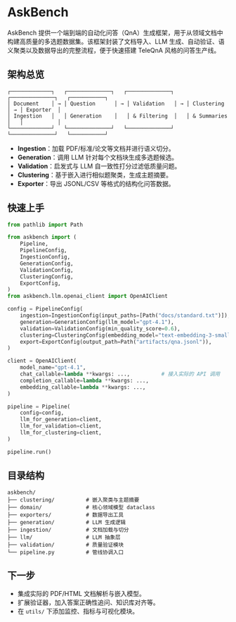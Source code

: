 # AskBench

AskBench 提供一个端到端的自动化问答（QnA）生成框架，用于从领域文档中构建高质量的多选题数据集。该框架封装了文档导入、LLM 生成、自动验证、语义聚类以及数据导出的完整流程，便于快速搭建 TeleQnA 风格的问答生产线。

## 架构总览

```
┌─────────────┐   ┌──────────────┐   ┌──────────────┐   ┌──────────────┐   ┌───────────┐
│ Document    │ → │ Question      │ → │ Validation   │ → │ Clustering    │ → │ Exporter  │
│ Ingestion   │   │ Generation    │   │ & Filtering  │   │ & Summaries   │   │           │
└─────────────┘   └──────────────┘   └──────────────┘   └──────────────┘   └───────────┘
```

- **Ingestion**：加载 PDF/标准/论文等文档并进行语义切分。
- **Generation**：调用 LLM 针对每个文档块生成多选题候选。
- **Validation**：启发式与 LLM 自一致性打分过滤低质量问题。
- **Clustering**：基于嵌入进行相似题聚类，生成主题摘要。
- **Exporter**：导出 JSONL/CSV 等格式的结构化问答数据。

## 快速上手

```python
from pathlib import Path

from askbench import (
    Pipeline,
    PipelineConfig,
    IngestionConfig,
    GenerationConfig,
    ValidationConfig,
    ClusteringConfig,
    ExportConfig,
)
from askbench.llm.openai_client import OpenAIClient

config = PipelineConfig(
    ingestion=IngestionConfig(input_paths=[Path("docs/standard.txt")]),
    generation=GenerationConfig(llm_model="gpt-4.1"),
    validation=ValidationConfig(min_quality_score=0.6),
    clustering=ClusteringConfig(embedding_model="text-embedding-3-small"),
    export=ExportConfig(output_path=Path("artifacts/qna.jsonl")),
)

client = OpenAIClient(
    model_name="gpt-4.1",
    chat_callable=lambda **kwargs: ...,          # 接入实际的 API 调用
    completion_callable=lambda **kwargs: ...,
    embedding_callable=lambda **kwargs: ...,
)

pipeline = Pipeline(
    config=config,
    llm_for_generation=client,
    llm_for_validation=client,
    llm_for_clustering=client,
)

pipeline.run()
```

## 目录结构

```
askbench/
├── clustering/          # 嵌入聚类与主题摘要
├── domain/              # 核心领域模型 dataclass
├── exporters/           # 数据导出工具
├── generation/          # LLM 生成逻辑
├── ingestion/           # 文档加载与切分
├── llm/                 # LLM 抽象层
├── validation/          # 质量验证模块
└── pipeline.py          # 管线协调入口
```

## 下一步

- 集成实际的 PDF/HTML 文档解析与嵌入模型。
- 扩展验证器，加入答案正确性追问、知识库对齐等。
- 在 `utils/` 下添加监控、指标与可视化模块。

